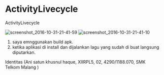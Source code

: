 # ActivityLivecycle

ActivityLivecycle

![screenshot_2016-10-31-21-41-59](https://cloud.githubusercontent.com/assets/22785523/19858196/2151c29e-9fb3-11e6-83cf-0fbf5a3dcefd.jpg)
![screenshot_2016-10-31-21-41-10](https://cloud.githubusercontent.com/assets/22785523/19858197/215676c2-9fb3-11e6-8bbe-a121903e2fea.jpg)

1. saya emnggunakan build apk.
2. ketika aplikasi di install dan dijalankan lagu yang sudah di buat langsung diputarkan.

Identitas (Ani satun khusnul haque, XIIRPL5, 02, 4290/1188.070, SMK Telkom Malang )
